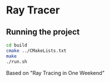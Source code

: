 # Ray Tracer

## Running the project

```bash
cd build
cmake ../CMakeLists.txt
make
./run.sh
```

Based on "Ray Tracing in One Weekend"
